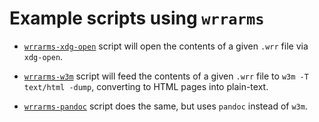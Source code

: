 # Example scripts using `wrrarms`

- [`wrrarms-xdg-open`](./wrrarms-xdg-open) script will open the contents of a given `.wrr` file via `xdg-open`.

- [`wrrarms-w3m`](./wrrarms-w3m) script will feed the contents of a given `.wrr` file to `w3m -T text/html -dump`, converting to HTML pages into plain-text.

- [`wrrarms-pandoc`](./wrrarms-pandoc) script does the same, but uses `pandoc` instead of `w3m`.
